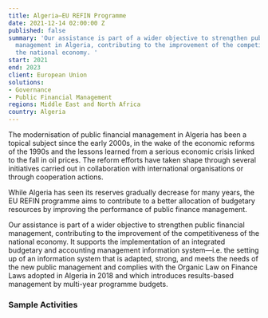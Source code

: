 ```yaml
---
title: Algeria—EU REFIN Programme
date: 2021-12-14 02:00:00 Z
published: false
summary: 'Our assistance is part of a wider objective to strengthen public financial
  management in Algeria, contributing to the improvement of the competitiveness of
  the national economy. '
start: 2021
end: 2023
client: European Union
solutions:
- Governance
- Public Financial Management
regions: Middle East and North Africa
country: Algeria
---
```


The modernisation of public financial management in Algeria has been a topical subject since the early 2000s, in the wake of the economic reforms of the 1990s and the lessons learned from a serious economic crisis linked to the fall in oil prices. The reform efforts have taken shape through several initiatives carried out in collaboration with international organisations or through cooperation actions.  

While Algeria has seen its reserves gradually decrease for many years, the EU REFIN programme aims to contribute to a better allocation of budgetary resources by improving the performance of public finance management.

Our assistance is part of a wider objective to strengthen public financial management, contributing to the improvement of the competitiveness of the national economy. It supports the implementation of an integrated budgetary and accounting management information system—i.e. the setting up of an information system that is adapted, strong, and meets the needs of the new public management and complies with the Organic Law on Finance Laws adopted in Algeria in 2018 and which introduces results-based management by multi-year programme budgets.

### Sample Activities


